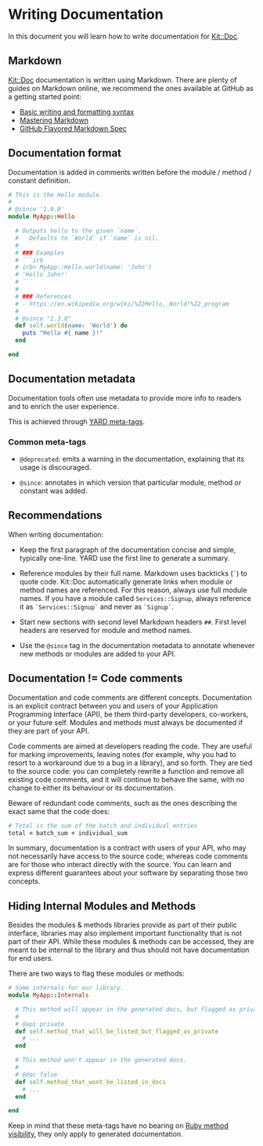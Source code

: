[Kit::Doc]: https://github.com/rubykit/kit/tree/main/libraries/kit-doc

# Writing Documentation

In this document you will learn how to write documentation for [Kit::Doc](https://github.com/rubykit/kit/tree/main/libraries/kit-doc).

## Markdown

[Kit::Doc] documentation is written using Markdown. There are plenty of guides on Markdown online, we recommend the ones available at GitHub as a getting started point:

  * [Basic writing and formatting syntax](https://help.github.com/articles/basic-writing-and-formatting-syntax/)
  * [Mastering Markdown](https://guides.github.com/features/mastering-markdown/)
  * [GitHub Flavored Markdown Spec](https://github.github.com/gfm/)

## Documentation format

Documentation is added in comments written before the module / method / constant definition.

```ruby
# This is the Hello module.
#
# @since '1.0.0'
module MyApp::Hello

  # Outputs hello to the given `name`.
  #   Defaults to `World` if `name` is nil.
  #
  # ### Examples
  # ```irb
  # irb> MyApp::Hello.world(name: 'John')
  # 'Hello John!'
  # ```
  #
  # ### References
  # - https://en.wikipedia.org/wiki/%22Hello,_World!%22_program
  #
  # @since "1.3.0"
  def self.world(name: 'World') do
    puts "Hello #{ name }!"
  end

end
```

## Documentation metadata

Documentation tools often use metadata to provide more info to readers and to enrich the user experience.

This is achieved through [YARD meta-tags](https://www.rubydoc.info/gems/yard/file/docs/Tags.md).

### Common meta-tags

  - `@deprecated`: emits a warning in the documentation, explaining that its usage is discouraged.

  - `@since`: annotates in which version that particular module, method or constant was added.

## Recommendations

When writing documentation:

  * Keep the first paragraph of the documentation concise and simple, typically one-line. YARD use the first line to generate a summary.

  * Reference modules by their full name.
    Markdown uses backticks (`` ` ``) to quote code. Kit::Doc automatically generate links when module or method names are referenced. For this reason, always use full module names. If you have a module called `Services::Signup`, always reference it as `` `Services::Signup` `` and never as `` `Signup` ``.

  * Start new sections with second level Markdown headers `##`. First level headers are reserved for module and method names.

  * Use the `@since` tag in the documentation metadata to annotate whenever new methods or modules are added to your API.

## Documentation != Code comments

Documentation and code comments are different concepts. Documentation is an explicit contract between you and users of your Application Programming Interface (API), be them third-party developers, co-workers, or your future self. Modules and methods must always be documented if they are part of your API.

Code comments are aimed at developers reading the code. They are useful for marking improvements, leaving notes (for example, why you had to resort to a workaround due to a bug in a library), and so forth. They are tied to the source code: you can completely rewrite a function and remove all existing code comments, and it will continue to behave the same, with no change to either its behaviour or its documentation.

Beware of redundant code comments, such as the ones describing the exact same that the code does:

```ruby
# Total is the sum of the batch and individual entries
total = batch_sum + individual_sum
```

In summary, documentation is a contract with users of your API, who may not necessarily have access to the source code; whereas code comments are for those who interact directly with the source. You can learn and express different guarantees about your software by separating those two concepts.

## Hiding Internal Modules and Methods

Besides the modules & methods libraries provide as part of their public interface, libraries may also implement important functionality that is not part of their API. While these modules & methods can be accessed, they are meant to be internal to the library and thus should not have documentation for end users.

There are two ways to flag these modules or methods:

```ruby
# Some internals for our library.
module MyApp::Internals

  # This method will appear in the generated docs, but flagged as private.
  #
  # @api private
  def self.method_that_will_be_listed_but_flagged_as_private
    # ...
  end

  # This method won't appear in the generated docs.
  #
  # @doc false
  def self.method_that_wont_be_listed_in_docs
    # ...
  end

end
```

Keep in mind that these meta-tags have no bearing on [Ruby method visibility](http://rubylearning.com/satishtalim/ruby_access_control.html), they only apply to generated documentation.


